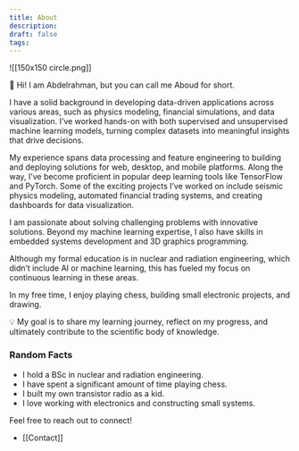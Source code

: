 ```yaml
---
title: About
description: 
draft: false
tags:
---
```


![[150x150 circle.png]]


💬 Hi! I am Abdelrahman, but you can call me Aboud for short.

I have a solid background in developing data-driven applications across various areas, such as physics modeling, financial simulations, and data visualization. I’ve worked hands-on with both supervised and unsupervised machine learning models, turning complex datasets into meaningful insights that drive decisions.

My experience spans data processing and feature engineering to building and deploying solutions for web, desktop, and mobile platforms. Along the way, I’ve become proficient in popular deep learning tools like TensorFlow and PyTorch. Some of the exciting projects I’ve worked on include seismic physics modeling, automated financial trading systems, and creating dashboards for data visualization.

I am passionate about solving challenging problems with innovative solutions. Beyond my machine learning expertise, I also have skills in embedded systems development and 3D graphics programming.

Although my formal education is in nuclear and radiation engineering, which didn’t include AI or machine learning, this has fueled my focus on continuous learning in these areas.

In my free time, I enjoy playing chess, building small electronic projects, and drawing.

💡 My goal is to share my learning journey, reflect on my progress, and ultimately contribute to the scientific body of knowledge.
### Random Facts
- I hold a BSc in nuclear and radiation engineering.
- I have spent a significant amount of time playing chess.
- I built my own transistor radio as a kid.
- I love working with electronics and constructing small systems.

Feel free to reach out to connect!
- [[Contact]]
